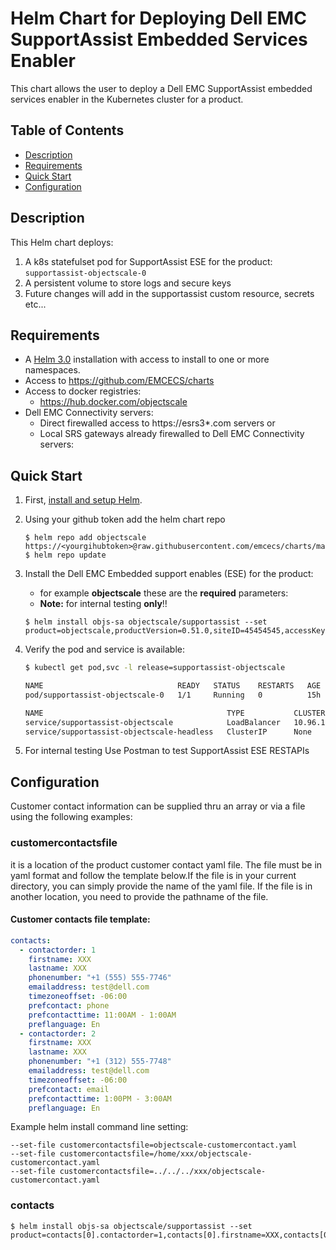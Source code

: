 # Helm Chart for Deploying Dell EMC SupportAssist Embedded Services Enabler
This chart allows the user to deploy a Dell EMC SupportAssist embedded services enabler in the Kubernetes cluster for a product.
 
## Table of Contents

* [Description](#description)
* [Requirements](#requirements)
* [Quick Start](#quick-start)
* [Configuration](#configuration)

## Description

This Helm chart deploys:
1. A k8s statefulset pod for SupportAssist ESE for the product:
   `supportassist-objectscale-0`
2. A persistent volume to store logs and secure keys
3. Future changes will add in the supportassist custom resource, secrets etc...

## Requirements

* A [Helm 3.0](https://helm.sh) installation with access to install to one or more namespaces.
* Access to https://github.com/EMCECS/charts
* Access to docker registries:
    * https://hub.docker.com/objectscale
* Dell EMC Connectivity servers:
    * Direct firewalled access to https://esrs3*.com servers or
    * Local SRS gateways already firewalled to Dell EMC Connectivity servers:

## Quick Start

1. First, [install and setup Helm](https://docs.helm.sh/using_helm/#quickstart).

2. Using your github token add the helm chart repo

    ```
    $ helm repo add objectscale https://<yourgihubtoken>@raw.githubusercontent.com/emcecs/charts/master/docs
    $ helm repo update
    ```

3. Install the Dell EMC Embedded support enables (ESE) for the product: 
    - for example  **objectscale** these are the **required** parameters:
    - **Note:** for internal testing **only**!! 
    ```
    $ helm install objs-sa objectscale/supportassist --set product=objectscale,productVersion=0.51.0,siteID=45454545,accessKey=4F56ADB8,pin=5555,gateways[0].hostname="10.11.12.13",gateways[0].port=9443,gateways[0].priority=20
    ```

4. Verify the pod and service is available:
    ```bash
    $ kubectl get pod,svc -l release=supportassist-objectscale

    NAME                              READY   STATUS    RESTARTS   AGE
    pod/supportassist-objectscale-0   1/1     Running   0          15h

    NAME                                         TYPE           CLUSTER-IP   EXTERNAL-IP    PORT(S)                         AGE
    service/supportassist-objectscale            LoadBalancer   10.96.1.89   10.240.124.9   9447:31526/TCP,8080:32740/TCP   15h
    service/supportassist-objectscale-headless   ClusterIP      None         <none>         9447/TCP,8080/TCP               15h
    ```
5. For internal testing Use Postman to test SupportAssist ESE RESTAPIs

## Configuration

Customer contact information can be supplied thru an array or via a file using the following examples:
###  customercontactsfile
it is a location of the product customer contact yaml file. The file must be in yaml format and follow the template below.If the file is in your current directory, you can simply provide the name of the yaml file. If the file is in another location, you need to provide the pathname of the file.
#### Customer contacts file template:
```yaml
contacts:
  - contactorder: 1
    firstname: XXX
    lastname: XXX
    phonenumber: "+1 (555) 555-7746"
    emailaddress: test@dell.com
    timezoneoffset: -06:00
    prefcontact: phone
    prefcontacttime: 11:00AM - 1:00AM
    preflanguage: En
  - contactorder: 2
    firstname: XXX
    lastname: XXX
    phonenumber: "+1 (312) 555-7748"
    emailaddress: test@dell.com
    timezoneoffset: -06:00
    prefcontact: email
    prefcontacttime: 1:00PM - 3:00AM
    preflanguage: En
```
Example helm install command line setting:
```
--set-file customercontactsfile=objectscale-customercontact.yaml
--set-file customercontactsfile=/home/xxx/objectscale-customercontact.yaml
--set-file customercontactsfile=../../../xxx/objectscale-customercontact.yaml
```
###  contacts
```    
$ helm install objs-sa objectscale/supportassist --set product=contacts[0].contactorder=1,contacts[0].firstname=XXX,contacts[0].lastname=XXX,contacts[1].contactorder=2,contacts[1].lastname=XXX,contacts[1].firstname=XXX
```